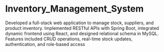 # Inventory_Management_System

Developed a full-stack web application to manage stock, suppliers, and product inventory. Implemented RESTful APIs with Spring Boot, integrated dynamic frontend using React, and designed relational schema in MySQL. Features included CRUD operations, real-time stock updates, authentication, and role-based access
